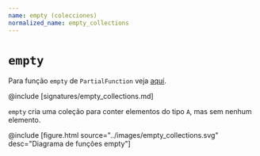 ```yaml
---
name: empty (colecciones)
normalized_name: empty_collections
---
```


# `empty`

Para função `empty` de `PartialFunction` veja [aquí](./empty_PartialFunction).

@include [signatures/empty_collections.md]

`empty` cria uma coleção para conter elementos do tipo `A`, mas sem nenhum elemento.

@include [figure.html source="../images/empty_collections.svg" desc="Diagrama de funções empty"]
